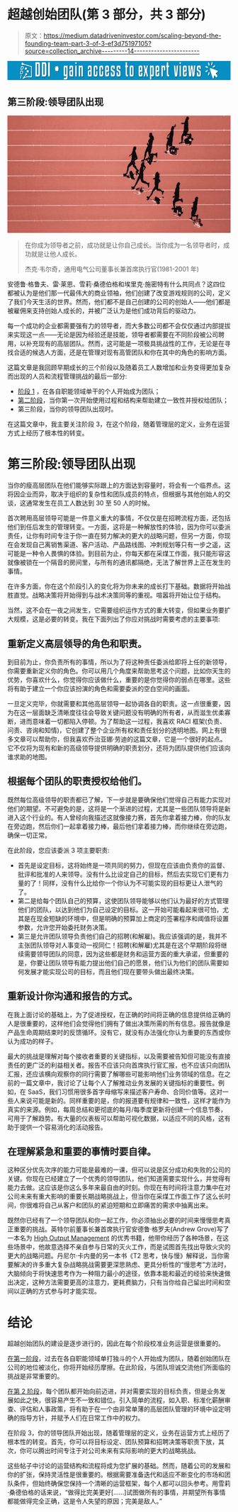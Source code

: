 # 超越创始团队(第 3 部分，共 3 部分)

> 原文：<https://medium.datadriveninvestor.com/scaling-beyond-the-founding-team-part-3-of-3-ef3d75197105?source=collection_archive---------14----------------------->

[![](img/ff548bf64d7807fcfadcf8fe6f2a539f.png)](http://www.track.datadriveninvestor.com/1B9E)

## 第三阶段:领导团队出现

![](img/dd9b41f957487f8600090a145ba680fa.png)

> 在你成为领导者之前，成功就是让你自己成长。当你成为一名领导者时，成功就是让他人成长。
> 
> 杰克·韦尔奇，通用电气公司董事长兼首席执行官(1981-2001 年)

安德鲁·格鲁夫、雷·莱恩、雪莉·桑德伯格和埃里克·施密特有什么共同点？这四位都被认为是他们那一代最伟大的商业领袖，他们创建了改变游戏规则的公司，定义了我们今天生活的世界。然而，他们都不是自己创建的公司的创始人——他们都是被雇佣来支持创始人成长的，并被广泛认为是他们成功背后的驱动力。

每一个成功的企业都需要强有力的领导者，而大多数公司都不会仅仅通过内部提拔来实现这一点——无论是因为经验还是技能，领导者都需要在不同阶段被公司聘用，以补充现有的高层团队。然而，这可能是一项极具挑战性的工作，无论是在寻找合适的候选人方面，还是在管理对现有高管团队和你在其中的角色的影响方面。

这篇文章是我回顾早期成长的三个阶段以及随着员工人数增加和业务变得更加复杂而出现的人员和流程管理挑战的最后一部分:

*   [阶段 1](https://medium.com/datadriveninvestor/scaling-beyond-the-founding-team-part-1-of-3-b200c56f6ebf) ，在各自职能领域单干的个人开始成为团队；
*   [第二阶段](https://medium.com/datadriveninvestor/scaling-beyond-the-founding-team-part-1-of-3-b200c56f6ebf)，当你第一次开始使用过程和结构来帮助建立一致性并授权给团队；
*   第三阶段，当你的领导团队出现时。

在这篇文章中，我主要关注阶段 3，在这个阶段，随着管理层的定义，业务在运营方式上经历了根本性的转变。

# 第三阶段:领导团队出现

当你的瘦高层团队在他们能够实际跟上的方面达到容量时，将会有一个临界点。这将因企业而异，取决于组织的复杂性和团队成员的特点，但根据与其他创始人的交谈，这通常发生在员工人数达到 30 至 50 人的时候。

首次聘用高层领导可能是一件意义重大的事情，不仅仅是在招聘流程方面，还包括他们到任后发生的管理转变。一方面，这将是一种解放性的体验，因为你可以委派责任，让你有时间专注于你一直在努力解决的更大的战略问题，但另一方面，你现在会发现自己离销售渠道、客户活动、产品路线图、冲刺规划等只有一步之遥，这可能是一种令人畏惧的体验。到目前为止，你每天都在采煤工作面，我只能形容这就像被锁在一个隔音的房间里，与所有的通讯都隔绝，无法了解世界上正在发生的事情。

在许多方面，你在这个阶段引入的变化将为你未来的成长打下基础。数据将开始战胜直觉。战略决策将开始得到与战术决策同等的重视。喧嚣将开始让位于结构。

当然，这不会在一夜之间发生，它需要组织运作方式的重大转变，但如果业务要扩大规模，这是必要的转变。我在下面列出了你应对挑战时需要考虑的主要事项:

## 重新定义高层领导的角色和职责。

到目前为止，你负责所有的事情，所以为了将这种责任委派给即将上任的新领导，你需要重新定义你的角色。你可以用几个角度来帮助思考这个问题，比如你天生的优势，你喜欢什么，你觉得你应该做什么，重要的是你觉得你的弱点在哪里。这些将有助于建立一个你应该扮演的角色和需要委派的空白空间的画面。

一旦定义完毕，你就需要和其他高层领导一起协调各自的职责。这一点很重要，因为在这一层面缺乏清晰度往往会导致关键问题没有明确的所有者，从而滋生优柔寡断，进而意味着一切都陷入停顿。为了帮助这一过程，我喜欢 RACI 框架(负责、问责、咨询和知情)，它创建了整个企业所有权和责任划分的透明地图。网上有很多文章可以帮助你，但我喜欢乔治亚娜·劳迪的这篇文章，它是一个很好的起点。它不仅将为现有和新的高级领导提供明确的职责划分，还将为团队提供他们应该向谁求助的地图。

## 根据每个团队的职责授权给他们。

既然每位高级领导的职责都已了解，下一步就是要确保他们觉得自己有能力实现对他们的期望。不可避免的是，这将是一个渐进的过程，尤其是一些团队领导将是新进入这个行业的。有人曾经向我描述这就像接力赛，首先你拿着接力棒，你的队友在旁边跑，然后你们一起拿着接力棒，最后他们拿着接力棒，而你继续在旁边跑，确保一切正常。

在此阶段，您应该委派 3 项主要职责:

*   首先是设定目标，这将始终是一项共同的努力，但现在应该由负责你的监督、批评和批准的人来领导。没有什么比设定自己的目标，然后去实现它们更有力量的了！同样，没有什么比给你一个你认为不可能实现的目标更让人泄气的了。
*   第二是给每个团队自己的预算，这使团队领导能够以他们认为最好的方式管理他们的团队，以达到他们为自己设定的目标。这一开始可能看起来很可怕，尤其是在现金短缺的环境中，但是明确的预算加上商定的签署程序和阈值将设置参数，允许您开始委托财务决策。
*   第三是允许团队领导负责他们自己的招聘(和解雇)。我应该强调的是，我并不主张团队领导对人事变动一视同仁！招聘(和解雇)尤其是在这个早期阶段将继续需要领导团队的同意，因为这些都是财务和运营方面的重大承诺，但重要的是，你要让团队领导有能力提出他们自己的愿景，他们认为他们的团队需要如何发展才能实现公司的目标，而且他们现在要带头做出最终决策。

## 重新设计你沟通和报告的方式。

在我上面讨论的基础上，为了促进授权，在正确的时间将正确的信息提供给正确的人是很重要的，这样他们会觉得他们拥有了做出决策所需的所有信息。报告就像是产品生命周期结束时的反馈循环。没有它，就没有办法强化你认为重要的东西或你认为成功的样子。

最大的挑战是理解对每个接收者重要的关键指标，以及需要被告知但可能没有直接责任的更广泛的利益相关者。报告不应该只向首席执行官汇报，也不应该只向团队汇报，还应该横向观察你的同行需要了解哪些可能影响他们业务领域的信息。在之前的一篇文章中，我讨论了让每个人了解推动业务发展的关键指标的重要性。例如，在 SaaS，我们习惯用很多首字母缩写来描述客户寿命、合同价值等。这对一些人来说可能是新的。同样重要的是，你的报道要有规律和一致性，这样才能作为真实的来源。例如，每周总结和更彻底的每月/每季度更新将创建一个信息节奏，可用于了解趋势。有大量的仪表板可以帮助可视化数据，以适应不同的风格，这有助于提供一个容易消化的活动报告。

## 在理解紧急和重要的事情时要自律。

这种区分优先次序的能力可能是最难的一课，但可以说是区分成功和失败的公司的关键。你现在已经建立了一个优秀的领导团队，他们知道需要实现什么，并觉得有能力去做。这应该是你这么多年来最自由的时刻。你现在有时间将注意力集中在对公司未来有重大影响的重要长期战略挑战上，但当你在采煤工作面工作了这么长时间，你很难将自己从客户和团队的紧迫短期和立即痛苦的需求中抽离出来。

既然你已经有了一个领导团队和你一起工作，你必须抽出必要的时间来慢慢思考真正重要的挑战。英特尔前董事长兼首席执行官安德鲁·格罗夫(Andrew Grove)写了一本名为 [High Output Management](https://www.amazon.co.uk/dp/0679762884/ref=asc_df_067976288457104246/?tag=googshopuk-21&creative=22110&creativeASIN=0679762884&linkCode=df0&hvadid=310762413837&hvpos=1o1&hvnetw=g&hvrand=10124030049324277783&hvpone=&hvptwo=&hvqmt=&hvdev=c&hvdvcmdl=&hvlocint=&hvlocphy=1006886&hvtargid=pla-487139763997&th=1&psc=1) 的优秀书籍，他带你经历了各种场景，在这些场景中，他故意选择不亲自参与日常的灭火工作，而是试图首先找出导致火灾的更大的战略问题。丹尼尔·卡内曼的另一本书《T2 思考，快与慢》解释说，当你需要解决的许多重大复杂战略挑战需要更深思熟虑、更具分析性的“慢思考”方法时，大脑倾向于将快速思考作为一种阻力最小的途径，依靠本能和最近的经验来快速做出决定，这种方法需要更高的注意力，更耗费脑力，只有当你给自己留出时间和空间以正确的方式参与时才能实现。

# 结论

超越创始团队的建设是逐步进行的，因此在每个阶段校准业务运营是很重要的。

[在第一阶段](https://medium.com/datadriveninvestor/scaling-beyond-the-founding-team-part-1-of-3-b200c56f6ebf)，过去在各自职能领域单打独斗的个人开始成为团队，随着创始团队在公司的地位被淡化，你将开始经历摩擦。在此阶段，与团队坦诚交流他们所面临的挑战是非常重要的。

[在第 2 阶段](https://medium.com/datadriveninvestor/scaling-beyond-the-founding-team-part-1-of-3-b200c56f6ebf)，每个团队都开始向前迈进，并对需要实现的目标负责，但是业务发展如此之快，很容易产生不一致和错位。引入简单的流程，如入职、标准化薪酬审查、评估和人事政策，将有助于在一个由非常单薄的高层团队管理的环境中设定明确的指导方针，并赋予人们在日常工作中的权力。

在阶段 3，你的领导团队开始出现，随着管理层的定义，业务在运营方式上经历了根本性的转变。首先，你可以将目标设定、团队预算和招聘决策等职责下放，其次，你可以腾出时间专注于对公司未来有实际影响的更大的战略挑战。

这些帖子中讨论的运营结构和流程将成为您扩展的基础。然而，随着公司的发展和你的扩张，保持灵活性是很重要的。根据需要准备迭代和适应不断变化的市场和团队条件，但始终确保您保持一个清晰的运营框架，每个人都可以回头参考。用雪莉·桑德伯格的话来说，“做得比完美更好[……]试图做所有的事情，并期望所有事情都能做得完全正确，这是令人失望的原因；完美是敌人。”